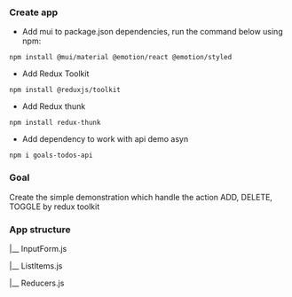 ### Create app
* Add mui to package.json dependencies, run the command below using npm:
```
npm install @mui/material @emotion/react @emotion/styled
```
* Add Redux Toolkit
```
npm install @reduxjs/toolkit
```

* Add Redux thunk
```
npm install redux-thunk
```

* Add dependency to work with api demo asyn
```
npm i goals-todos-api
```

### Goal
Create the simple demonstration which handle the action ADD, DELETE, TOGGLE by redux toolkit

### App structure
|__ InputForm.js

|__ ListItems.js

|__ Reducers.js